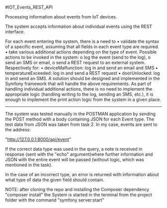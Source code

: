 #IOT_Events_REST_API

Processing information about events from IoT devices.

The system accepts information about individual events using the REST interface.

For each event entering the system, there is a need to
• validate the syntax of a specific event, assuming that all fields in each
event type are required.
• take various additional actions depending on the type of event.
Possible actions to be invoked in the system:
o log the event (send to the log),
o send an SMS or email,
o send a REST request to an external system.
Respectively for:
• deviceMalfunction: log in and send an email and SMS
• temperatureExceeded: log in and send a REST request
• doorUnlocked: log in and send an SMS.
A solution should be designed and implemented in the Symfony framework that
will handle the above requirements.
As part of handling individual additional actions, there is no need to implement
the appropriate logic (handling writing to the log, sending an SMS, etc.), it is 
enough to implement the print action logic from the system in a given place.

---

The system was tested manually in the POSTMAN application by sending the POST method 
with a body containing JSON for each Event type.
The test data from JSON was taken from task 2.
In my case, events are sent to the address:

"http://127.0.0.1:8000/api/event"

If the correct data type was used in the query, a note is received in response 
(sent with the "echo" argument)where further information and JSON with the entire 
event will be passed (without logic, which was mentioned in the task).

In the case of an incorrect type, an error is returned with information 
about what type of data the given field should contain.

NOTE: after cloning the repo and installing the Composer dependency "composer install" 
the System is started in the terminal from the project folder with the command "symfony server:start"
